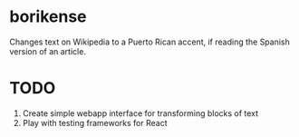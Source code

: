 # borikense
Changes text on Wikipedia to a Puerto Rican accent, if reading the Spanish version of an article.


# TODO

1. Create simple webapp interface for transforming blocks of text
2. Play with testing frameworks for React